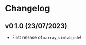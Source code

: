 # Changelog

<!--next-version-placeholder-->

## v0.1.0 (23/07/2023)

- First release of `xarray_simlab_ode`!
